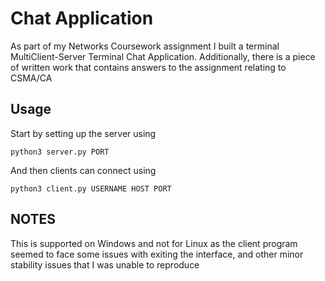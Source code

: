 # Chat Application

As part of my Networks Coursework assignment I built a terminal MultiClient-Server
Terminal Chat Application. Additionally, there is a piece of written work that contains answers to the assignment relating to CSMA/CA

## Usage

Start by setting up the server using

`python3 server.py PORT`

And then clients can connect using

`python3 client.py USERNAME HOST PORT`


## NOTES

This is supported on Windows and not for Linux as the client program seemed to face some issues with exiting
the interface, and other minor stability issues that I was unable to reproduce
